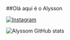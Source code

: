 ##Olá aqui é o Alysson 

[![Instagram](https://img.shields.io/badge/Instagram-E4405F?style-for-the-badge&logo=instagram&logoColor=white)](https://instagram.com/alysson.dnz?igshid=YTQwZjQ0NmI0OA==)

![Alyssom GitHub stats](https://github-readme-stats.vercel.app/api?username=AntonioAly&show_icons=true&theme=radical) 



